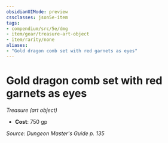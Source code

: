 ```yaml
---
obsidianUIMode: preview
cssclasses: json5e-item
tags:
- compendium/src/5e/dmg
- item/gear/treasure-art-object
- item/rarity/none
aliases: 
- "Gold dragon comb set with red garnets as eyes"
---
```

# Gold dragon comb set with red garnets as eyes
*Treasure (art object)*  

- **Cost**: 750 gp

*Source: Dungeon Master's Guide p. 135*